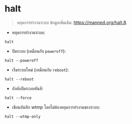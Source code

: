# halt

> หยุดการทำงานระบบ
> ข้อมูลเพิ่มเติม: <https://manned.org/halt.8>.

- หยุดการทำงานระบบ:

`halt`

- ปิดระบบ (เหมือนกับ `poweroff`):

`halt --poweroff`

- เริ่มระบบใหม่ (เหมือนกับ `reboot`):

`halt --reboot`

- บังคับปิดระบบทันที:

`halt --force`

- เขียนบันทึก wtmp โดยไม่ต้องหยุดการทำงานของระบบ:

`halt --wtmp-only`

